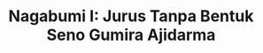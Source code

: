 ---
title: "Nagabumi I: Jurus Tanpa Bentuk Seno Gumira Ajidarma"
description: "A really different reading experience. Seno Gumira di buku ini bekerja benar-benar sangat keras untuk membuat pembaca bisa mendapatkan gambaran akurat tentang apa yang terjadi di Jawa pada abad ke 7-9.  Penuh dengan citation, istilah jawa kuno, dan referensi prasasti dan penelitian yang membuat buku ini seperti fisi arkeologi dan fiksi."
cover: "images/reading/nagabumi-1.jpeg"
publishDate: 2022-03-15
authors: "Seno Gumira Ajidarma"
categories: ["stories & narratives"]
status: 🟡
---